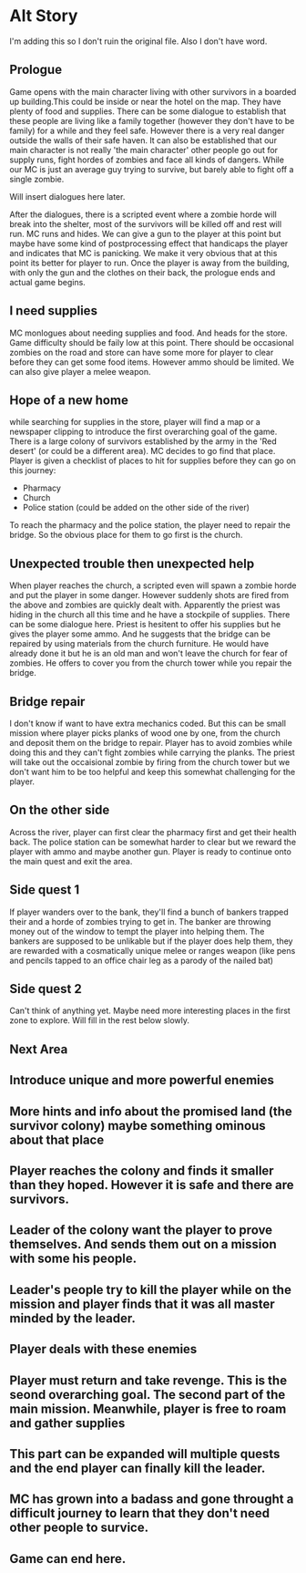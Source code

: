# Alt Story

I'm adding this so I don't ruin the original file. Also I don't have word.

## Prologue

Game opens with the main character living with other survivors in a boarded up building.This could be inside or near the hotel on the map.
They have plenty of food and supplies. There can be some dialogue to establish that these people are living like a family together (however they don't have to be family)
for a while and they feel safe. However there is a very real danger outside the walls of their safe haven.
It can also be established that our main character is not really 'the main character' other people go out for supply runs, fight hordes of zombies and face all kinds of dangers.
While our MC is just an average guy trying to survive, but barely able to fight off a single zombie.

Will insert dialogues here later.

After the dialogues, there is a scripted event where a zombie horde will break into the shelter, most of the survivors will be killed off and rest will run.
MC runs and hides. We can give a gun to the player at this point but maybe have some kind of postprocessing effect that handicaps the player and indicates that MC is panicking.
We make it very obvious that at this point its better for player to run.
Once the player is away from the building, with only the gun and the clothes on their back, the prologue ends and actual game begins.

## I need supplies
MC monlogues about needing supplies and food. And heads for the store. Game difficulty should be faily low at this point.
There should be occasional zombies on the road and store can have some more for player to clear before they can get some food items. However ammo should be limited.
We can also give player a melee weapon.

## Hope of a new home
while searching for supplies in the store, player will find a map or a newspaper clipping to introduce the first overarching goal of the game.
There is a large colony of survivors established by the army in the 'Red desert' (or could be a different area). MC decides to go find that place.
Player is given a checklist of places to hit for supplies before they can go on this journey:
- Pharmacy
- Church
- Police station (could be added on the other side of the river)

To reach the pharmacy and the police station, the player need to repair the bridge. So the obvious place for them to go first is the church.

## Unexpected trouble then unexpected help
When player reaches the church, a scripted even will spawn a zombie horde and put the player in some danger.
However suddenly shots are fired from the above and zombies are quickly dealt with.
Apparently the priest was hiding in the church all this time and he have a stockpile of supplies. There can be some dialogue here.
Priest is hesitent to offer his supplies but he gives the player some ammo. And he suggests that the bridge can be repaired by using materials from the church furniture.
He would have already done it but he is an old man and won't leave the church for fear of zombies.
He offers to cover you from the church tower while you repair the bridge.

## Bridge repair
I don't know if want to have extra mechanics coded. But this can be small mission where player picks planks of wood one by one, from the church and deposit them on the bridge to repair.
Player has to avoid zombies while doing this and they can't fight zombies while carrying the planks.
The priest will take out the occaisional zombie by firing from the church tower but we don't want him to be too helpful and keep this somewhat challenging for the player.

## On the other side
Across the river, player can first clear the pharmacy first and get their health back.
The police station can be somewhat harder to clear but we reward the player with ammo and maybe another gun.
Player is ready to continue onto the main quest and exit the area.

## Side quest 1
If player wanders over to the bank, they'll find a bunch of bankers trapped their and a horde of zombies trying to get in. The banker are throwing money out of the window to tempt the player into helping them.
The bankers are supposed to be unlikable but if the player does help them, they are rewarded with a cosmatically unique melee or ranges weapon (like pens and pencils tapped to an office chair leg as a parody of the nailed bat)

## Side quest 2
Can't think of anything yet. Maybe need more interesting places in the first zone to explore.
Will fill in the rest below slowly.


## Next Area
## Introduce unique and more powerful enemies
## More hints and info about the promised land (the survivor colony) maybe something ominous about that place
## Player reaches the colony and finds it smaller than they hoped. However it is safe and there are survivors.
## Leader of the colony want the player to prove themselves. And sends them out on a mission with some his people.
## Leader's people try to kill the player while on the mission and player finds that it was all master minded by the leader.
## Player deals with these enemies
## Player must return and take revenge. This is the seond overarching goal. The second part of the main mission. Meanwhile, player is free to roam and gather supplies
## This part can be expanded will multiple quests and the end player can finally kill the leader.
## MC has grown into a badass and gone throught a difficult journey to learn that they don't need other people to survice.
## Game can end here.